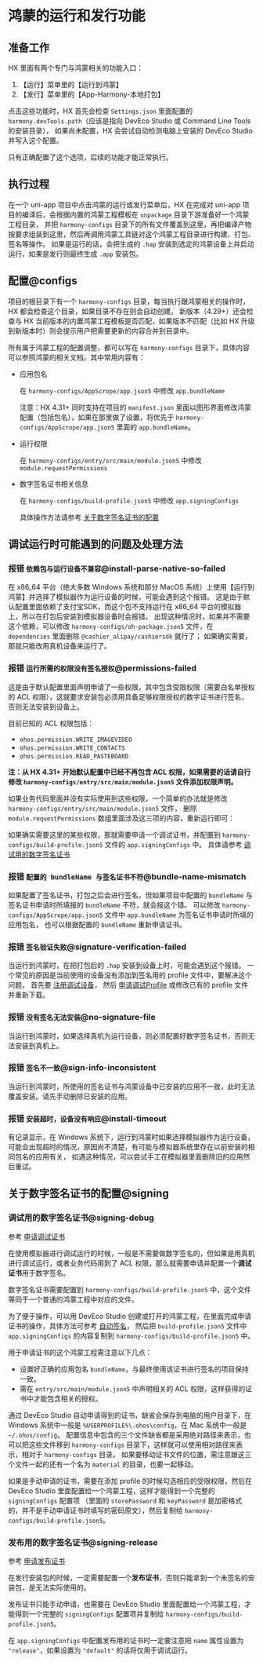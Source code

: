 # 鸿蒙的运行和发行功能

## 准备工作

HX 里面有两个专门与鸿蒙相关的功能入口：

1. 【运行】菜单里的【运行到鸿蒙】
2. 【发行】菜单里的【App-Harmony-本地打包】

点击这些功能时，HX 首先会检查 `Settings.json` 里面配置的 `harmony.devTools.path`（应该是指向 DevEco Studio 或 Command Line Tools 的安装目录），
如果尚未配置，HX 会尝试自动检测电脑上安装的 DevEco Studio 并写入这个配置。

只有正确配置了这个选项，后续的功能才能正常执行。

## 执行过程

在一个 uni-app 项目中点击鸿蒙的运行或发行菜单后，HX 在完成对 uni-app 项目的编译后，会根据内置的鸿蒙工程模板在 `unpackage` 目录下游准备好一个鸿蒙工程目录，
并把 `harmony-configs` 目录下的所有文件覆盖到这里，再把编译产物按要求组装到这里，然后再调用鸿蒙工具链对这个鸿蒙工程目录进行构建、打包、签名等操作。
如果是运行的话，会把生成的 `.hap` 安装到选定的鸿蒙设备上并启动运行，如果是发行则最终生成 `.app` 安装包。

## 配置@configs

项目的根目录下有一个 `harmony-configs` 目录，每当执行跟鸿蒙相关的操作时，HX 都会检查这个目录，如果目录不存在则会自动创建。
新版本（4.29+）还会检查与 HX 当前版本的内置鸿蒙工程模板是否匹配，如果版本不匹配（比如 HX 升级到新版本时）则会提示用户把需要更新的内容合并到目录中。

所有属于鸿蒙工程的配置调整，都可以写在 `harmony-configs` 目录下，具体内容可以参照鸿蒙的相关文档。其中常用内容有：

- 应用包名

    在 `harmony-configs/AppScrope/app.json5` 中修改 `app.bundleName`

    注意：HX 4.31+ 同时支持在项目的 `manifest.json` 里面以图形界面修改鸿蒙配置（包括包名），如果在那里做了设置，将优先于 `harmony-configs/AppScrope/app.json5` 里面的 `app.bundleName`。

- 运行权限

    在 `harmony-configs/entry/src/main/module.json5` 中修改 `module.requestPermissions`

- 数字签名证书相关信息

    在 `harmony-configs/build-profile.json5` 中修改 `app.signingConfigs`

    具体操作方法请参考 [关于数字签名证书的配置](#signing)

## 调试运行时可能遇到的问题及处理方法

### 报错 `依赖包与运行设备不兼容`@install-parse-native-so-failed

在 x86_64 平台（绝大多数 Windows 系统和部分 MacOS 系统）上使用【运行到鸿蒙】并选择了模拟器作为运行设备的时候，可能会遇到这个报错。
这是由于默认配置里面依赖了支付宝SDK，而这个包不支持运行在 x86_64 平台的模拟器上，所以在打包后安装到模拟器设备时会报错。
出现这种情况时，如果并不需要这个依赖，可以修改 `harmony-configs/oh-package.json5` 文件，在 `dependencies` 里面删除 `@cashier_alipay/cashiersdk` 就行了；
如果确实需要，那就只能改用真机设备来运行了。

### 报错 `运行所需的权限没有签名授权`@permissions-failed

这是由于默认配置里面声明申请了一些权限，其中包含受限权限（需要白名单授权的 ACL 权限），这就要求安装包必须用具备足够权限授权的数字证书进行签名，否则无法安装到设备上。

目前已知的 ACL 权限包括：

- `ohos.permission.WRITE_IMAGEVIDEO`
- `ohos.permission.WRITE_CONTACTS`
- `ohos.permission.READ_PASTEBOARD`

**注：从 HX 4.31+ 开始默认配置中已经不再包含 ACL 权限，如果需要的话请自行修改 `harmony-configs/entry/src/main/module.json5` 文件添加权限声明。**

如果业务代码里面并没有实际使用到这些权限，一个简单的办法就是修改 `harmony-configs/entry/src/main/module.json5` 文件，
删除 `module.requestPermissions` 数组里面涉及这三项的内容，重新运行即可：

如果确实需要这里的某些权限，那就需要申请一个调试证书，并配置到 `harmony-configs/build-profile.json5` 文件的 `app.signingConfigs` 中。
具体请参考 [调试用的数字签名证书](#signing-debug)

### 报错 `配置的 bundleName 与签名证书不符`@bundle-name-mismatch

如果配置了签名证书，打包之后会进行签名，但如果项目中配置的 `bundleName` 与签名证书申请时所填报的 `bundleName` 不符，就会报这个错。
可以修改 `harmony-configs/AppScrope/app.json5` 文件中 `app.bundleName` 为签名证书申请时所填的应用包名，
也可以根据配置的 `bundleName` 重新申请证书。

### 报错 `签名验证失败`@signature-verification-failed

当运行到鸿蒙时，在把打包后的 `.hap` 安装到设备上时，可能会遇到这个报错。
一个常见的原因是当前使用的设备没有添加到签名用的 profile 文件中，要解决这个问题，
首先要 [注册调试设备](https://developer.huawei.com/consumer/cn/doc/app/agc-help-add-device-0000001946142249)，
然后 [申请调试Profile](https://developer.huawei.com/consumer/cn/doc/app/agc-help-add-debugprofile-0000001914423102)
或修改已有的 profile 文件并重新下载。

### 报错 `没有签名无法安装`@no-signature-file

当运行到鸿蒙时，如果选择真机为运行设备，则必须配置好数字签名证书，否则无法安装到真机上。

### 报错 `签名不一致`@sign-info-inconsistent

当运行到鸿蒙时，所使用的签名证书与鸿蒙设备中已安装的应用不一致，此时无法覆盖安装。请先手动删除已安装的应用。

### 报错 `安装超时，设备没有响应`@install-timeout

有记录显示，在 Windows 系统下，运行到鸿蒙时如果选择模拟器作为运行设备，可能会出现超时的情况，原因尚不清楚，有可能与模拟器系统里存在以前安装的相同包名的应用有关，
如遇这种情况，可以尝试手工在模拟器里面删除旧的应用然后重试。

## 关于数字签名证书的配置@signing

### 调试用的数字签名证书@signing-debug

参考 [申请调试证书](https://developer.huawei.com/consumer/cn/doc/app/agc-help-add-debugcert-0000001914263178)

在使用模拟器进行调试运行的时候，一般是不需要做数字签名的，但如果是用真机进行调试运行，或者业务代码用到了 ACL 权限，那么就需要申请并配置一个**调试证书**用于数字签名。

数字签名证书需要配置到 `harmony-configs/build-profile.json5` 中，这个文件等同于一个普通的鸿蒙工程中对应的文件。

为了便于操作，可以用 DevEco Studio 创建或打开的鸿蒙工程，在里面完成申请证书的操作，具体方法可参考 [自动签名](https://developer.huawei.com/consumer/cn/doc/harmonyos-guides-V5/ide-signing-V5#section18815157237)，
然后把 `build-profile.json5` 文件中 `app.signingConfigs` 的内容复制到 `harmony-configs/build-profile.json5` 中。

用于申请证书的这个鸿蒙工程需注意以下几点：

- 设置好正确的应用包名 `bundleName`，与最终使用该证书进行签名的项目保持一致。
- 需在 `entry/src/main/module.json5` 中声明相关的 ACL 权限，这样获得的证书中才能包含相关的授权。

通过 DevEco Studio 自动申请得到的证书，缺省会保存到电脑的用户目录下，在 Windows 系统中一般是 `%USERPROFILE%\.ohos\config`，在 Mac 系统中一般是 `~/.ohos/config`。
配置信息中包含的三个文件缺省都是采用绝对路径来表示，也可以把这些文件移到 `harmony-configs` 目录下，这样就可以使用相对路径来表示，相对于 `harmony-configs` 目录。
如果要移动证书文件的位置，需注意跟这三个文件一起的还有一个名为 `material` 的目录，也要一起移动。

如果是手动申请的证书，需要在添加 profile 的时候勾选相应的受限权限，然后在 DevEco Studio 里面配置给一个鸿蒙工程，这样才能得到一个完整的 `signingConfigs` 配置项
（里面的 `storePassword` 和 `keyPassword` 是加密格式的，并不是手动申请证书时填写的密码原文），然后复制给 `harmony-configs/build-profile.json5`。

### 发布用的数字签名证书@signing-release

参考 [申请发布证书](https://developer.huawei.com/consumer/cn/doc/app/agc-help-add-releasecert-0000001946273961)

在发行安装包的时候，一定需要配置一个**发布证书**，否则只能拿到一个未签名的安装包，是无法实际使用的。

发布证书只能手动申请，也需要在 DevEco Studio 里面配置给一个鸿蒙工程，才能得到一个完整的 `signingConfigs` 配置项并复制给 `harmony-configs/build-profile.json5`。

在 `app.signingConfigs` 中配置发布用的证书时一定要注意把 `name` 属性设置为 `"release"`，如果设置为 `"default"` 的话将仅用于调试运行。
